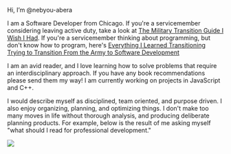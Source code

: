 Hi, I’m @nebyou-abera

I am a Software Developer from Chicago. If you're a servicemember considering leaving active duty, take a look at [The Military Transition Guide I Wish I Had](https://www.sutori.com/en/story/the-military-transition-guide-i-wish-i-had--neKEiwGvCVS7veAei58G9TUT). If you're a servicemember thinking about programming, but don't know how to program, here's [Everything I Learned Transitioning Trying to Transition From the Army to Software Development](https://github.com/nebyou-abera/transition)

I am an avid reader, and I love learning how to solve problems that require an interdisciplinary approach. If you have any book recommendations please send them my way! I am currently working on projects in JavaScript and C++. 

I would describe myself as disciplined, team oriented, and purpose driven. I also enjoy organizing, planning, and optimizing things. I don't make too many moves in life without thorough analysis, and producing deliberate planning products. For example, below is the result of me asking myself "what should I read for professional development."

![](https://github.com/nebyou-abera/transition/blob/main/csp/machine_learning_pathway.png)
